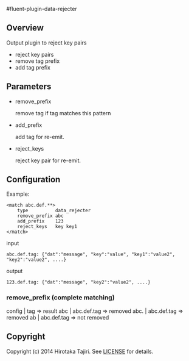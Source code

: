#fluent-plugin-data-rejecter

## Overview

Output plugin to reject key pairs

* reject key pairs
* remove tag prefix
* add tag prefix

## Parameters

- remove_prefix

    remove tag if tag matches this pattern

- add_prefix

    add tag for re-emit.

- reject_keys

    reject key pair for re-emit.

## Configuration

Example:

    <match abc.def.**>
        type          data_rejecter
        remove_prefix abc
        add_prefix    123
        reject_keys   key key1
    </match>

input

    abc.def.tag: {"dat":"message", "key":"value", "key1":"value2", "key2":"value2", ....}

output

    123.def.tag: {"dat":"message", "key2":"value2", ....}

### remove_prefix (complete matching)

config | tag => result
abc  | abc.def.tag => removed
abc. | abc.def.tag => removed
ab   | abc.def.tag => not removed

## Copyright

Copyright (c) 2014 Hirotaka Tajiri. See [LICENSE](LICENSE) for details.
